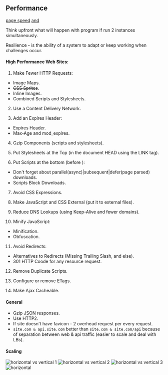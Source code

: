 Performance
-

[page speed](www.bytecheck.com) [and](www.webpagetest.org)

Think upfront what will happen with program if run 2 instances simultaneously.

Resilience - is the ability of a system to adapt or keep working when challenges occur.

#### High Performance Web Sites:

1. Make Fewer HTTP Requests:
  * Image Maps.
  * ~~CSS Sprites~~.
  * Inline Images.
  * Combined Scripts and Stylesheets.

2. Use a Content Delivery Network.

3. Add an Expires Header:
  * Expires Header.
  * Max-Age and mod_expires.

4. Gzip Components (scripts and stylesheets).

5. Put Stylesheets at the Top (in the document HEAD using the LINK tag).

6. Put Scripts at the bottom (before </body>):
  * Don't forget about parallel(async)|subsequent|defer(page parsed) downloads.
  * Scripts Block Downloads.

7. Avoid CSS Expressions.

8. Make JavaScript and CSS External (put it to external files).

9. Reduce DNS Lookups (using Keep-Alive and fewer domains).

10. Minify JavaScript:
  * Minification.
  * Obfuscation.

11. Avoid Redirects:
  * Alternatives to Redirects (Missing Trailing Slash, and else).
  * 301 HTTP Coode for any resource request.

12. Remove Duplicate Scripts.

13. Configure or remove ETags.

14. Make Ajax Cacheable.

#### General

* Gzip JSON responses.
* Use HTTP2.
* If site doesn't have favicon - 2 overhead request per every request.
* `site.com & api.site.com` better than `site.com & site.com/api`
  because of separation between web & api traffic (easier to scale and deal with LBs).

#### Scaling

![horizontal vs vertical 1](https://gist.github.com/cn007b/2c63c4b626be598166d5bce28b82552e/raw/633cd2dd905093aa584c2dc2fe44678804e96d14/1.2.jpeg)
![horizontal vs vertical 2](https://gist.github.com/cn007b/2c63c4b626be598166d5bce28b82552e/raw/633cd2dd905093aa584c2dc2fe44678804e96d14/1.jpeg)
![horizontal vs vertical 3](https://gist.github.com/cn007b/2c63c4b626be598166d5bce28b82552e/raw/633cd2dd905093aa584c2dc2fe44678804e96d14/2.jpeg)
![horizontal](https://gist.github.com/cn007b/2c63c4b626be598166d5bce28b82552e/raw/633cd2dd905093aa584c2dc2fe44678804e96d14/3.jpeg)
